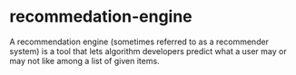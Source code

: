 # recommedation-engine
A recommendation engine (sometimes referred to as a recommender system) is a tool that lets algorithm developers predict what a user may or may not like among a list of given items.
